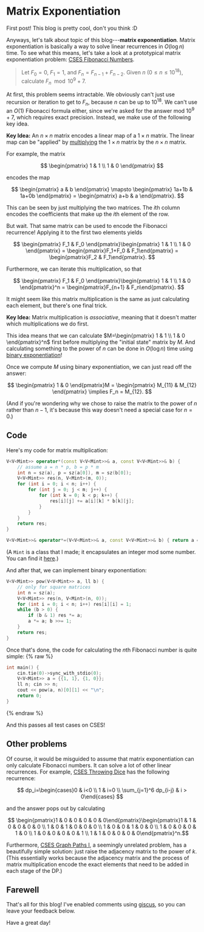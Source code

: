 # Matrix Exponentiation

First post! This blog is pretty cool, don't you think :D

Anyways, let's talk about topic of this blog---**matrix exponentiation**. Matrix exponentiation is basically a way to solve linear recurrences in $O(\log n)$ time. To see what this means, let's take a look at a prototypical matrix exponentiation problem: [CSES Fibonacci Numbers](https://cses.fi/problemset/task/1722).

> Let $F_0=0$, $F_1=1$, and $F_n=F_{n-1}+F_{n-2}$. Given $n$ ($0\leq n\leq 10^{18}$), calculate $F_n\mod 10^9+7$.

At first, this problem seems intractable. We obviously can't just use recursion or iteration to get to $F_n$, because $n$ can be up to $10^{18}$. We can't use an $O(1)$ Fibonacci formula either, since we're asked for the answer mod $10^9+7$, which requires exact precision. Instead, we make use of the following key idea.

**Key Idea:** An $n\times n$ matrix encodes a linear map of a $1\times n$ matrix. The linear map can be "applied" by [multiplying](https://en.wikipedia.org/wiki/Matrix_multiplication) the $1\times n$ matrix by the $n\times n$ matrix.

For example, the matrix

$$ \begin{pmatrix} 1 & 1 \\ 1 & 0 \end{pmatrix} $$

encodes the map

$$ \begin{pmatrix} a & b \end{pmatrix} \mapsto \begin{pmatrix} 1a+1b & 1a+0b \end{pmatrix} = \begin{pmatrix} a+b & a \end{pmatrix}. $$

This can be seen by just multiplying the two matrices. The $i$th column encodes the coefficients that make up the $i$th element of the row.

But wait. That same matrix can be used to encode the Fibonacci recurrence! Applying it to the first two elements yields

$$ \begin{pmatrix} F_1 & F_0 \end{pmatrix}\begin{pmatrix} 1 & 1 \\ 1 & 0 \end{pmatrix} = \begin{pmatrix}F_1+F_0 & F_1\end{pmatrix} = \begin{pmatrix}F_2 & F_1\end{pmatrix}. $$

Furthermore, we can iterate this multiplication, so that

$$ \begin{pmatrix} F_1 & F_0 \end{pmatrix}\begin{pmatrix} 1 & 1 \\ 1 & 0 \end{pmatrix}^n = \begin{pmatrix}F_{n+1} & F_n\end{pmatrix}. $$

It might seem like this matrix multiplication is the same as just calculating each element, but there's one final trick.

**Key Idea:** Matrix multiplication is *associative*, meaning that it doesn't matter which multiplications we do first.

This idea means that we can calculate $M=\begin{pmatrix} 1 & 1 \\ 1 & 0 \end{pmatrix}^n$ first before multiplying the "initial state" matrix by $M$. And calculating something to the power of $n$ can be done in $O(\log n)$ time using [binary exponentiation](https://cp-algorithms.com/algebra/binary-exp.html)!

Once we compute $M$ using binary exponentiation, we can just read off the answer:

$$ \begin{pmatrix} 1 & 0 \end{pmatrix}M = \begin{pmatrix} M_{11} & M_{12} \end{pmatrix} \implies F_n = M_{12}. $$

(And if you're wondering why we chose to raise the matrix to the power of $n$ rather than $n-1$, it's because this way doesn't need a special case for $n=0$.)

## Code

Here's my code for matrix multiplication:
```cpp
V<V<Mint>> operator*(const V<V<Mint>>& a, const V<V<Mint>>& b) {
    // assume a = n * p, b = p * m
    int n = sz(a), p = sz(a[0]), m = sz(b[0]);
    V<V<Mint>> res(n, V<Mint>(m, 0));
    for (int i = 0; i < n; i++) {
        for (int j = 0; j < m; j++) {
            for (int k = 0; k < p; k++) {
                res[i][j] += a[i][k] * b[k][j];
            }
        }
    }
    return res;
}

V<V<Mint>>& operator*=(V<V<Mint>>& a, const V<V<Mint>>& b) { return a = a * b; }
```
(A `Mint` is a class that I made; it encapsulates an integer mod some number. You can find it [here](https://github.com/ajxu2/competitive-programming/blob/main/Templates/Mint.cpp).)

And after that, we can implement binary exponentiation:
```cpp
V<V<Mint>> pow(V<V<Mint>> a, ll b) {
    // only for square matrices
    int n = sz(a);
    V<V<Mint>> res(n, V<Mint>(n, 0));
    for (int i = 0; i < n; i++) res[i][i] = 1;
    while (b > 0) {
        if (b & 1) res *= a;
        a *= a; b >>= 1;
    }
    return res;
}
```

Once that's done, the code for calculating the $n$th Fibonacci number is quite simple:
{% raw %}
```cpp
int main() {
    cin.tie(0)->sync_with_stdio(0);
    V<V<Mint>> a = {{1, 1}, {1, 0}};
    ll n; cin >> n;
    cout << pow(a, n)[0][1] << "\n";
    return 0;
}
```
{% endraw %}

And this passes all test cases on CSES!

## Other problems

Of course, it would be misguided to assume that matrix exponentiation can only calculate Fibonacci numbers. It can solve a lot of other linear recurrences. For example, [CSES Throwing Dice](https://cses.fi/problemset/task/1096) has the following recurrence:

$$ dp_i=\begin{cases}0 & i<0 \\ 1 & i=0 \\ \sum_{j=1}^6 dp_{i-j} & i > 0\end{cases} $$

and the answer pops out by calculating

$$ \begin{pmatrix}1 & 0 & 0 & 0 & 0 & 0\end{pmatrix}\begin{pmatrix}1 & 1 & 0 & 0 & 0 & 0 \\ 1 & 0 & 1 & 0 & 0 & 0 \\ 1 & 0 & 0 & 1 & 0 & 0 \\ 1 & 0 & 0 & 0 & 1 & 0 \\ 1 & 0 & 0 & 0 & 0 & 1 \\ 1 & 1 & 0 & 0 & 0 & 0\end{pmatrix}^n.$$

Furthermore, [CSES Graph Paths I](https://cses.fi/problemset/task/1723), a seemingly unrelated problem, has a beautifully simple solution: just raise the adjacency matrix to the power of $k$. (This essentially works because the adjacency matrix and the process of matrix multiplication encode the exact elements that need to be added in each stage of the DP.)

## Farewell

That's all for this blog! I've enabled comments using [giscus](https://giscus.app/), so you can leave your feedback below.

Have a great day!
